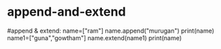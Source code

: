 # append-and-extend
#append & extend:
name=["ram"]
name.append("murugan")
print(name)
name1=["guna","gowtham"]
name.extend(name1)
print(name)
